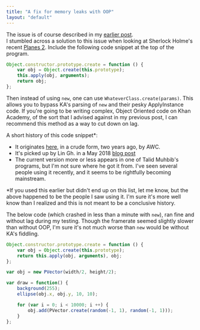 ```yaml
---
title: "A fix for memory leaks with OOP"
layout: "default"
---
```


The issue is of course described in my [earlier post](/ka-hearth/posts/new-memory-leak).<br>
I stumbled across a solution to this issue when looking at Sherlock Holme's recent [Planes 2](https://khanacademy.org/cs/i/5707702964748288). Include the following code snippet at the top of the program.

```js
Object.constructor.prototype.create = function () {
    var obj = Object.create(this.prototype);
    this.apply(obj, arguments);
    return obj;
};
```

Then instead of using `new`, one can use `WhateverClass.create(params)`. This allows you to bypass KA's parsing of `new` and their pesky ApplyInstance code. If you're going to be writing complex, Object Oriented code on Khan Academy, of the sort that I advised against in my previous post, I can recommend this method as a way to cut down on lag.

A short history of this code snippet*:
 - It originates [here](https://khanacademy.org/cs/leak/5149570618228736?qa_expand_key=kaencrypted_253e5ac20a52281419c6e0aedb0aec2d_e878108bbeb73878eb650faaded8f65d644e0c73ad245cab12046e609eb6531e3360bb463d762b487232c13c6b8f74d3e18b6245d95d071e41935bdce7ac2039c100ad1b73fe91467c1a2ef161e80bdb07696cba5bfe991bd9b3b4ff8b9165e6a125981e0130c52d105a4654faadc15490de166138d7dcd2b172380ba6f4bd0824969a58b03f12a6a542eb4b6592375c1072f15da363d8eb32ef71bc66d7b34ed9caf752cb83b57bcd3633b9106b0c3b2e1e9b4e44482491196d23870f6b1073), in a crude form, two years ago, by AWC.
 - It's picked up by Lin Gh. in a May 2018 [blog post](https://khanacademy.org/cs/i/5142208270336000)
 - The current version more or less appears in one of Talid Muhbib's programs, but I'm not sure where he got it from. I've seen several people using it recently, and it seems to be rightfully becoming mainstream.

\*If you used this earlier but didn't end up on this list, let me know, but the above happened to be the people I saw using it. I'm sure it's more well know than I realized and this is not meant to be a conclusive history.

The below code (which crashed in less than a minute with `new`), ran fine and without lag during my testing. Though the framerate seemed slightly slower than without OOP, I'm sure it's not much worse than `new` would be without KA's fiddling.

```js
Object.constructor.prototype.create = function () {
    var obj = Object.create(this.prototype);
    return this.apply(obj, arguments), obj;
};

var obj = new PVector(width/2, height/2);

var draw = function() {
    background(255);
    ellipse(obj.x, obj.y, 10, 10);

    for (var i = 0; i < 10000; i ++) {
        obj.add(PVector.create(random(-1, 1), random(-1, 1)));
    }
};
```
